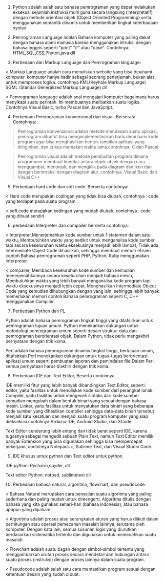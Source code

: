 1. Python adalah salah satu bahasa pemrograman yang dapat melakukan eksekusi sejumlah instruksi multi guna secara langsung (interpretatif) dengan metode orientasi objek (Object Oriented Programming) serta menggunakan semantik dinamis untuk memberikan tingkat keterbacaan syntax

2. Pemrograman Language adalah Bahasa komputer yang paling dekat dengan bahasa alami manusia karena menggunakan intruksi dengan bahasa inggris seperti "print" "if" atau "case". Contohnya: HTML,SQL,CSS,Phyton,java dll

3. Perbedaan dari Markup Language dan Pemrograman language:

< Markup Language adalah cara menuliskan website yang bisa dipahami komputer. komputer hanya hadir sebagai seorang penerjemah, bukan alat untuk memproses logika. contohnya KML(Keyhole Markup Language) SGML (Standar Generalized Markup Language) dll

< Pemrograman language adalah soal mengajari komputer bagaimana harus menyikapi suatu perintah. Ini membuatnya melibatkan suatu logika. Contohnya Visual Basic, turbo Pascal dan JavaScript. 

4. Perbedaan Pemrograman konvensional dan visual. Berserata Contohnya:

> Pemrograman konvensional adalah metode mendesain suatu aplikasi, pemrogram dituntut bisa mengimplementasikan baris demi baris kode program agar bisa menghasilkan bentuk tampilan aplikasi yang diinginkan, dan cukup memakan waktu lama.contohnya: C dan Pascal 

> Pemrograman visual adalah metode pembuatan program dimana programmer membuat koneksi antara objek-objek dengan cara menggambar, menunjuk, dan mengklik pada diagram dan ikon dan dengan berintraksi dengan diagram alur. contohnya: Visual Basic dan Visual C++

5. Perbedaan hard code dan soft code. Berserta contohnya:

< Hard code merupakan codingan yang tidak bisa diubah, contohnya : code yang terdapat pada suatu program. 

< soft code merupakan kodingan yang mudah diubah, contohnya : code yang dibuat sendiri

6. perbedaan Interpreter dan compailer berserta contohnya:

 < Interpreter,Menerjemahkan kode sumber untuk 1 statemen dalam satu waktu, Membutuhkan waktu yang sedikit untuk menganalisa kode sumber tapi secara keseluruhan waktu eksekusinya menjadi lebih lambat, Tidak ada Intermediate Object Code dihasilkan, sehingga membuat memori efisien contoh Bahasa pemrograman seperti PHP, Python, Ruby menggunakan Interpreter. 
 
 < compailer, Membaca keseluruhan kode sumber dan kemudian menerjemahkannya secara keseluruhan menjadi bahasa mesin, Membutuhkan waktu yang lebih banyak menganalisa kode program tapi waktu eksekusinya menjadi lebih cepat, Menghasilkan Intermediate Object Code yang kemudian dihubungkan dengan yang lain, sehingga lebih banyak memerlukan memori contoh Bahasa pemrograman seperti C, C++ menggunakan Compiler.

7. Perbedaan Python dan PL

Python adalah bahasa pemrograman tingkat tinggi yang ditafsirkan untuk pemrograman tujuan umum. Python menekankan dukungan untuk metodologi pemrograman umum seperti desain struktur data dan pemrograman berorientasi objek, Dalam Python, tidak perlu mengakhiri pernyataan dengan titik koma.

Perl adalah bahasa pemrograman dinamis tingkat tinggi, bertujuan umum, ditafsirkan.Perl menekankan dukungan untuk tugas-tugas berorientasi aplikasi umum seperti pembuatan laporan dan pemindaian file.Dalam Perl, semua pernyataan harus diakhiri dengan titik koma.

8. Perbedaan IDE dan Text Editor, Beserta contohnya.

IDE memiliki fitur yang lebih banyak dibandingkan Text Editor, seperti:
editor, yaitu fasilitas untuk menuliskan kode sumber dari perangkat lunak.
Compiler, yaitu fasilitas untuk mengecek sintaks dari kode sumber kemudian mengubah dalam bentuk binari yang sesuai dengan bahasa mesin.
Linker, yaitu fasilitas untuk menyatukan data binari yang beberapa kode sumber yang dihasilkan compiler sehingga data-data binari tersebut menjadi satu kesatuan dan menjadi suatu program komputer yang siap dieksekusi.contohnya Arduino IDE, Android Studio, dan XCode. 

Text Editor cenderung lebih enteng dan tidak berat seperti IDE, karena tugasnya sebagai mengedit sebuah Plain Text, namun Text Editor memiliki banyak Extension yang bisa digunakan sehingga bisa mempercepat pekerjaan, contohnya Notepad++, Sublime Text, dan Visual Studio Code. 

9. IDE khusus untuk python dan Text editor untuk python.

IDE python: Pycharm,spyder, dll

Text editor Python: notpad, sublimetext dll

10. Perbedaan bahasa natural, algoritma, flowchart, dan pseudocode. 

< Bahasa Natural merupakan cara penyajian suatu algoritma yang paling sederhana dan paling mudah untuk dimengerti. Algoritma ditulis dengan bahasa yang kita gunakan sehari-hari (bahasa indonesia), atau bahasa apapun yang dipahami. 

< Algoritma adalah proses atau serangkaian aturan yang harus diikuti dalam perhitungan atau operasi pemecahan masalah lainnya, terutama oleh komputer. Dengan kata lain, semua susunan logis yang diurutkan berdasarkan sistematika tertentu dan digunakan untuk memecahkan suatu masalah.

< Flowchart adalah  suatu bagan dengan simbol-simbol tertentu yang menggambarkan urutan proses secara mendetail dan hubungan antara suatu proses (instruksi) dengan proses lainnya dalam suatu program.

< Pseudocode adalah salah satu cara memastikan program sesuai dengan ketentuan desain yang sudah dibuat.
